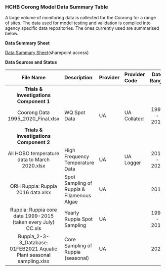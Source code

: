
### HCHB Corong Model Data Summary Table
A large volume of monitoring data is collected for the Coorong for a range of sites. The data used for model testing and validation is compiled into agency specific data repositories. The ones currently used are summarised below.


**Data Summary Sheet**

[Data Summary Sheet](https://sagov.sharepoint.com/:x:/r/teams/HCHBTIDataMgtandIntegration/Shared%20Documents/General/Coorong_Data_Summary.xlsx?d=weadc920cbd1445069975d2e8752aef09&csf=1&web=1&e=CGoQgO)(sharepoint access)



**Data Sources and Status**


| File Name | Description | Provider  | Provider Code | Date Range | Imported |
|:---------:|:------------|:--------|:------------|:----------:|:---------|
|**Trials & Investigations Component 1**|
| Coorong Data 1995_2020_Final.xlsx | WQ Spot Data | UA | UA Collated | 1998 - 2019 | Yes |
|**Trials & Investigations Component 2**|
| All HOBO temperature data to March 2020.xlsx| High Frequency Temperature Data | UA | UA Logger | 2019 - 2020 | Yes |
| ORH Ruppia: Ruppia 2016 data.xlsx | Spot Sampling of Ruppia & Filamenous Algae | UA | | 2016 | Pending |
| Ruppia: Ruppia core data 1999-2015 (taken every July) CC.xls | Yearly Ruppia Spot Sampling | UA | | 1999 - 2015 | Pending |
|Ruppia_2-3-3_Database: 01FEB2021 Aquatic Plant seasonal sampling.xlsx | Core Sampling of Ruppia (seasonal) | UA | | 2020 | Pending |
